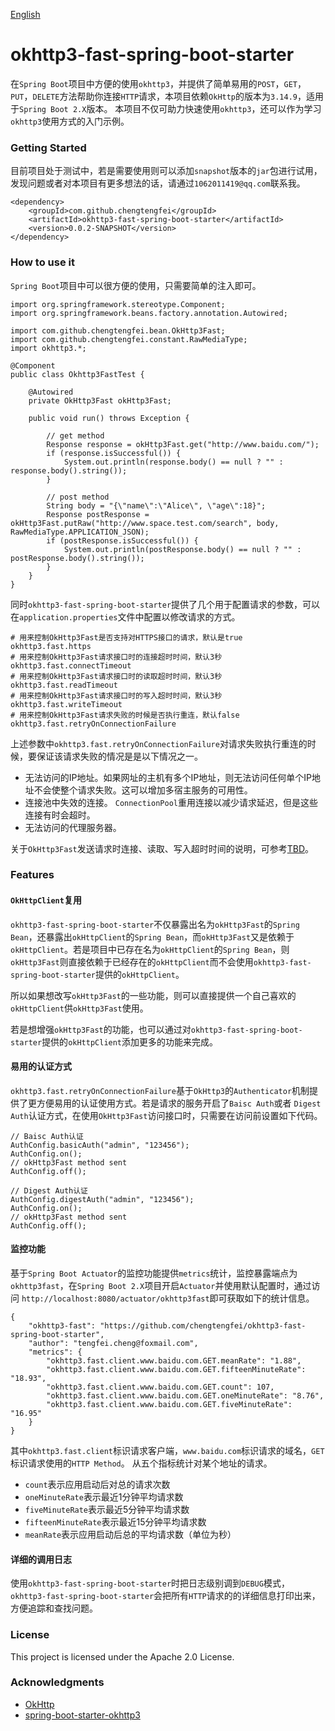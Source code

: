 
[English](https://github.com/chengtengfei/okhttp3-fast-spring-boot-starter/blob/master/README_EN.md)

# okhttp3-fast-spring-boot-starter
在`Spring Boot`项目中方便的使用`okhttp3`，并提供了简单易用的`POST`，`GET`，`PUT`，`DELETE`方法帮助你连接`HTTP`请求，本项目依赖`OkHttp`的版本为`3.14.9`，适用于`Spring Boot 2.X`版本。
本项目不仅可助力快速使用`okhttp3`，还可以作为学习`okhttp3`使用方式的入门示例。

### Getting Started
目前项目处于测试中，若是需要使用则可以添加`snapshot`版本的`jar`包进行试用，发现问题或者对本项目有更多想法的话，请通过`1062011419@qq.com`联系我。

```
<dependency>
    <groupId>com.github.chengtengfei</groupId>
    <artifactId>okhttp3-fast-spring-boot-starter</artifactId>
    <version>0.0.2-SNAPSHOT</version>
</dependency>
```

### How to use it

`Spring Boot`项目中可以很方便的使用，只需要简单的注入即可。

```
import org.springframework.stereotype.Component;
import org.springframework.beans.factory.annotation.Autowired;

import com.github.chengtengfei.bean.OkHttp3Fast;
import com.github.chengtengfei.constant.RawMediaType;
import okhttp3.*;

@Component
public class Okhttp3FastTest {

    @Autowired
    private OkHttp3Fast okHttp3Fast;

    public void run() throws Exception {
        
        // get method
        Response response = okHttp3Fast.get("http://www.baidu.com/");
        if (response.isSuccessful()) {
            System.out.println(response.body() == null ? "" : response.body().string());
        }
        
        // post method
        String body = "{\"name\":\"Alice\", \"age\":18}";
        Response postResponse = okHttp3Fast.putRaw("http://www.space.test.com/search", body, RawMediaType.APPLICATION_JSON);
        if (postResponse.isSuccessful()) {
            System.out.println(postResponse.body() == null ? "" : postResponse.body().string());
        }
    }
}
```

同时`okhttp3-fast-spring-boot-starter`提供了几个用于配置请求的参数，可以在`application.properties`文件中配置以修改请求的方式。

```
# 用来控制OkHttp3Fast是否支持对HTTPS接口的请求，默认是true
okhttp3.fast.https
# 用来控制OkHttp3Fast请求接口时的连接超时时间，默认3秒
okhttp3.fast.connectTimeout
# 用来控制OkHttp3Fast请求接口时的读取超时时间，默认3秒
okhttp3.fast.readTimeout
# 用来控制OkHttp3Fast请求接口时的写入超时时间，默认3秒
okhttp3.fast.writeTimeout
# 用来控制OkHttp3Fast请求失败的时候是否执行重连，默认false
okhttp3.fast.retryOnConnectionFailure
```

上述参数中`okhttp3.fast.retryOnConnectionFailure`对请求失败执行重连的时候，要保证该请求失败的情况是是以下情况之一。
- 无法访问的IP地址。如果网址的主机有多个IP地址，则无法访问任何单个IP地址不会使整个请求失败。这可以增加多宿主服务的可用性。
- 连接池中失效的连接。 `ConnectionPool`重用连接以减少请求延迟，但是这些连接有时会超时。
- 无法访问的代理服务器。

关于`OkHttp3Fast`发送请求时连接、读取、写入超时时间的说明，可参考[TBD](http://www.baidu.com/)。

### Features

#### `OkHttpClient`复用

`okhttp3-fast-spring-boot-starter`不仅暴露出名为`okHttp3Fast`的`Spring Bean`，还暴露出`okHttpClient`的`Spring Bean`，而`okHttp3Fast`又是依赖于`okHttpClient`。若是项目中已存在名为`okHttpClient`的`Spring Bean`，则
`okHttp3Fast`则直接依赖于已经存在的`okHttpClient`而不会使用`okhttp3-fast-spring-boot-starter`提供的`okHttpClient`。

所以如果想改写`okHttp3Fast`的一些功能，则可以直接提供一个自己喜欢的`okHttpClient`供`okHttp3Fast`使用。

若是想增强`okHttp3Fast`的功能，也可以通过对`okhttp3-fast-spring-boot-starter`提供的`okHttpClient`添加更多的功能来完成。

#### 易用的认证方式

`okhttp3.fast.retryOnConnectionFailure`基于`OkHttp3`的`Authenticator`机制提供了更方便易用的认证使用方式。若是请求的服务开启了`Baisc Auth`或者
`Digest Auth`认证方式，在使用`OkHttp3Fast`访问接口时，只需要在访问前设置如下代码。
```
// Baisc Auth认证
AuthConfig.basicAuth("admin", "123456");
AuthConfig.on();
// okHttp3Fast method sent
AuthConfig.off();

// Digest Auth认证
AuthConfig.digestAuth("admin", "123456");
AuthConfig.on();
// okHttp3Fast method sent
AuthConfig.off();

```

#### 监控功能
基于`Spring Boot Actuator`的监控功能提供`metrics`统计，监控暴露端点为`okhttp3fast`，在`Spring Boot 2.X`项目开启`Actuator`并使用默认配置时，通过访问
`http://localhost:8080/actuator/okhttp3fast`即可获取如下的统计信息。
```
{
    "okhttp3-fast": "https://github.com/chengtengfei/okhttp3-fast-spring-boot-starter",
    "author": "tengfei.cheng@foxmail.com",
    "metrics": {
        "okhttp3.fast.client.www.baidu.com.GET.meanRate": "1.88",
        "okhttp3.fast.client.www.baidu.com.GET.fifteenMinuteRate": "18.93",
        "okhttp3.fast.client.www.baidu.com.GET.count": 107,
        "okhttp3.fast.client.www.baidu.com.GET.oneMinuteRate": "8.76",
        "okhttp3.fast.client.www.baidu.com.GET.fiveMinuteRate": "16.95"
    }
}
```
其中`okhttp3.fast.client`标识请求客户端，`www.baidu.com`标识请求的域名，`GET`标识请求使用的`HTTP Method`。
从五个指标统计对某个地址的请求。
 - `count`表示应用启动后对总的请求次数
 - `oneMinuteRate`表示最近1分钟平均请求数
 - `fiveMinuteRate`表示最近5分钟平均请求数
 - `fifteenMinuteRate`表示最近15分钟平均请求数
 - `meanRate`表示应用启动后总的平均请求数（单位为秒）
 
#### 详细的调用日志

使用`okhttp3-fast-spring-boot-starter`时把日志级别调到`DEBUG`模式，`okhttp3-fast-spring-boot-starter`会把所有`HTTP`请求的的详细信息打印出来，方便追踪和查找问题。

### License

This project is licensed under the Apache 2.0 License.

### Acknowledgments
- [OkHttp](https://square.github.io/okhttp/) 
- [spring-boot-starter-okhttp3](https://github.com/linux-china/spring-boot-starter-okhttp3)
